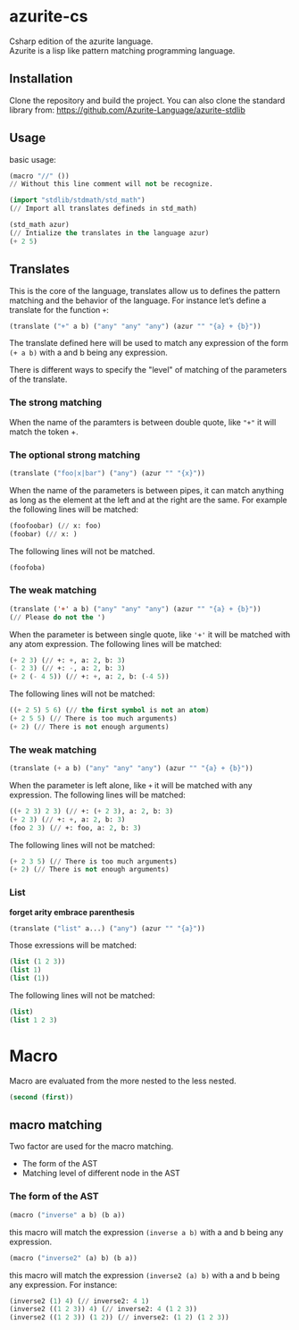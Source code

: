 # azurite-cs
Csharp edition of the azurite language.\
Azurite is a lisp like pattern matching programming language.

## Installation
Clone the repository and build the project.
You can also clone the standard library from: https://github.com/Azurite-Language/azurite-stdlib

## Usage
basic usage:
```lisp
(macro "//" ())
// Without this line comment will not be recognize.

(import "stdlib/stdmath/std_math")
(// Import all translates defineds in std_math)

(std_math azur)
(// Intialize the translates in the language azur)
(+ 2 5)
```

## Translates
This is the core of the language, translates allow us to defines the pattern matching and the behavior of the language. For instance let’s define a translate for the function `+`:
```lisp
(translate ("+" a b) ("any" "any" "any") (azur "" "{a} + {b}"))

```
The translate defined here will be used to match any expression of the form `(+ a b)` with a and b being any expression.

There is different ways to specify the "level" of matching of the parameters of the translate.
### The strong matching
When the name of the paramters is between double quote, like `"+"` it will match the token +.

### The optional strong matching
```lisp
(translate ("foo|x|bar") ("any") (azur "" "{x}"))
```
When the name of the parameters is between pipes, it can match anything as long as the element at the left and at the right are the same. For example the following lines will be matched:
```lisp
(foofoobar) (// x: foo)
(foobar) (// x: )
```
The following lines will not be matched.
```lisp
(foofoba) 
```

### The weak matching
```lisp
(translate ('+' a b) ("any" "any" "any") (azur "" "{a} + {b}"))
(// Please do not the ')
```
When the parameter is between single quote, like `'+'` it will be matched with any atom expression. The following lines will be matched:
```lisp
(+ 2 3) (// +: +, a: 2, b: 3)
(- 2 3) (// +: -, a: 2, b: 3)
(+ 2 (- 4 5)) (// +: +, a: 2, b: (-4 5))
```
The following lines will not be matched:
```lisp
((+ 2 5) 5 6) (// the first symbol is not an atom)
(+ 2 5 5) (// There is too much arguments)
(+ 2) (// There is not enough arguments)
```

### The weak matching
```lisp
(translate (+ a b) ("any" "any" "any") (azur "" "{a} + {b}"))
```
When the parameter is left alone, like `+` it will be matched with any expression. The following lines will be matched:
```lisp
((+ 2 3) 2 3) (// +: (+ 2 3), a: 2, b: 3)
(+ 2 3) (// +: +, a: 2, b: 3)
(foo 2 3) (// +: foo, a: 2, b: 3)
```
The following lines will not be matched:
```lisp
(+ 2 3 5) (// There is too much arguments)
(+ 2) (// There is not enough arguments)
```
### List
__forget arity embrace parenthesis__
```lisp
(translate ("list" a...) ("any") (azur "" "{a}"))
```
Those exressions will be matched:
```lisp
(list (1 2 3))
(list 1)
(list (1))
```
The following lines will not be matched:
```lisp
(list)
(list 1 2 3)
```

# Macro
Macro are evaluated from the more nested to the less nested.
```lisp
(second (first))
```
## macro matching
Two factor are used for the macro matching.
* The form of the AST
* Matching level of different node in the AST

### The form of the AST
```lisp
(macro ("inverse" a b) (b a))
```
this macro will match the expression `(inverse a b)` with a and b being any expression.
```lisp
(macro ("inverse2" (a) b) (b a))
```
this macro will match the expression `(inverse2 (a) b)` with a and b being any expression.
For instance:
```lisp
(inverse2 (1) 4) (// inverse2: 4 1)
(inverse2 ((1 2 3)) 4) (// inverse2: 4 (1 2 3))
(inverse2 ((1 2 3)) (1 2)) (// inverse2: (1 2) (1 2 3))
```